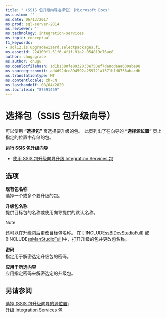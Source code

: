 ```yaml
---
title: " (SSIS 包升级向导选择包) |Microsoft Docs"
ms.custom: ''
ms.date: 06/13/2017
ms.prod: sql-server-2014
ms.reviewer: ''
ms.technology: integration-services
ms.topic: conceptual
f1_keywords:
- sql12.is.upgradewizard.selectpackages.f1
ms.assetid: 224100f1-51f6-4f1f-91a2-054819c76ae8
author: chugugrace
ms.author: chugu
ms.openlocfilehash: 1d1b1380fe8932033e750ef7da8cdeaa630abe98
ms.sourcegitcommit: ad4d92dce894592a259721a1571b1d8736abacdb
ms.translationtype: MT
ms.contentlocale: zh-CN
ms.lasthandoff: 08/04/2020
ms.locfileid: "87591469"
---
```

# <a name="select-packages-ssis-package-upgrade-wizard"></a>选择包（SSIS 包升级向导）
  可以使用 **“选择包”** 页选择要升级的包。 此页列出了在向导的 **“选择源位置”** 页上指定的位置中存储的包。  
  
 **运行 SSIS 包升级向导**  
  
-   [使用 SSIS 包升级向导升级 Integration Services 包](install-windows/upgrade-integration-services-packages-using-the-ssis-package-upgrade-wizard.md)  
  
## <a name="options"></a>选项  
 **现有包名称**  
 选择一个或多个要升级的包。  
  
 **升级包名称**  
 提供目标包的名称或使用向导提供的默认名称。  
  
> [!NOTE]  
>  还可以在升级包后更改目标包名称。 在 [!INCLUDE[ssBIDevStudioFull](../includes/ssbidevstudiofull-md.md)] 或 [!INCLUDE[ssManStudioFull](../includes/ssmanstudiofull-md.md)]中，打开升级的包并更改包名称。  
  
 **密码**  
 指定用于解密选定升级包的密码。  
  
 **应用于所选内容**  
 应用指定密码来解密选定的升级包。  
  
## <a name="see-also"></a>另请参阅  
 [选择 &#40;SSIS 包升级向导的源位置&#41;](../../2014/integration-services/select-source-location-ssis-package-upgrade-wizard.md)   
 [升级 Integration Services 包](install-windows/upgrade-integration-services-packages.md)  
  
  
